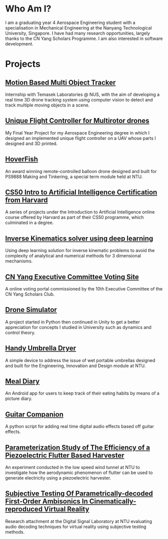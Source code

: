 # Who Am I?
I am a graduating year 4 Aerospace Engineering student with a specialisation in Mechanical Engineering at the Nanyang Technological University, Singapore. I have had many research opportunities, largely thanks to the CN Yang Scholars Programme. I am also interested in software development.

# Projects

## [Motion Based Multi Object Tracker](SPOTIT.md)
Internship with Temasek Laboratories @ NUS, with the aim of developing a real time 3D drone tracking system using computer vision to detect and track multiple moving objects in a scene.


## [Unique Flight Controller for Multirotor drones](FYP.md)
My Final Year Project for my Aerospace Engineering degree in which I designed an implemented unique flight controller on a UAV whose parts I designed and 3D printed.


## [HoverFish](HoverFish.md)
An award winning remote-controlled balloon drone designed and built for PS9888 Making and Tinkering, a special term module held at NTU.


## [CS50 Intro to Artificial Intelligence Certification from Harvard](CS50ai.md)
A series of projects under the Introduction to Artificial Intelligence online course offered by Harvard as part of their CS50 programme, which culminated in a degree.


## [Inverse Kinematics solver using deep learning](DeepArm.md)
Using deep learning solution for inverse kinematic problems to avoid the complexity of analytical and numerical methods for 3 dimensional mechanisms.


## [CN Yang Executive Committee Voting Site](VotingSite.md)
A online voting portal commissioned by the 10th Executive Committee of the CN Yang Scholars Club.


## [Drone Simulator](DroneSimulator.md)
A project started in Python then continued in Unity to get a better appreciation for concepts I studied in University such as dynamics and control theory.


## [Handy Umbrella Dryer](HUD.md)
A simple device to address the issue of wet portable umbrellas designed and built for the Engineering, Innovation and Design module at NTU.


## [Meal Diary](MealDiary.md)
An Android app for users to keep track of their eating habits by means of a picture diary.


## [Guitar Companion](EGuitarMod.md)
A python script for adding real time digital audio effects based off guitar effects.


## [Parameterization Study of The Efficiency of a Piezoelectric Flutter Based Harvester](CY1400.md)
An experiment conducted in the low speed wind tunnel at NTU to investigate how the aerodynamic phenomenon of flutter can be used to generate electricity using a piezoelectric harvester.


## [Subjective Testing Of Parametrically-decoded First-Order Ambisonics In Cinematically-reproduced Virtual Reality](CY2001.md)
Research attachment at the Digital Signal Laboratory at NTU evaluating audio decoding techniques for virtual reality using subjective testing methods.
